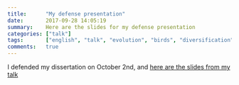 ```yaml
---
title:      "My defense presentation"
date:       2017-09-28 14:05:19
summary:    Here are the slides for my defense presentation
categories: ["talk"]
tags:       ["english", "talk", "evolution", "birds", "diversification", "interaction networks", "R", "dissertation"]
comments:   true
---
```


I defended my dissertation on October 2nd, and [here are the slides from my talk](https://gburin.github.io/presentations/defesa/defesa_gbf.html)
